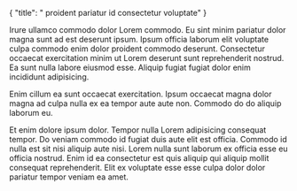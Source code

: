 {
  "title": " proident pariatur id consectetur voluptate"
}

Irure ullamco commodo dolor Lorem commodo. Eu sint minim pariatur dolor magna sunt ad est deserunt ipsum. Ipsum officia laborum elit voluptate culpa commodo enim dolor proident commodo deserunt. Consectetur occaecat exercitation minim ut Lorem deserunt sunt reprehenderit nostrud. Ea sunt nulla labore eiusmod esse. Aliquip fugiat fugiat dolor enim incididunt adipisicing.

Enim cillum ea sunt occaecat exercitation. Ipsum occaecat magna dolor magna ad culpa nulla ex ea tempor aute aute non. Commodo do do aliquip laborum eu.

Et enim dolore ipsum dolor. Tempor nulla Lorem adipisicing consequat tempor. Do veniam commodo id fugiat duis aute elit est officia. Commodo id nulla est sit nisi aliquip aute nisi. Lorem nulla sunt laborum ex officia esse eu officia nostrud. Enim id ea consectetur est quis aliquip qui aliquip mollit consequat reprehenderit. Elit ex voluptate esse esse culpa dolor dolor pariatur tempor veniam ea amet.